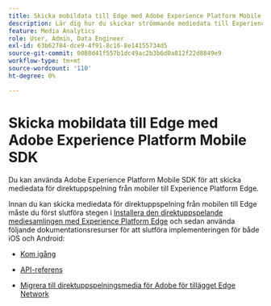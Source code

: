 ```yaml
---
title: Skicka mobildata till Edge med Adobe Experience Platform Mobile SDK
description: Lär dig hur du skickar strömmande mediedata till Experience Platform Edge.
feature: Media Analytics
role: User, Admin, Data Engineer
exl-id: 63b62784-dce9-4f91-8c16-8e14155734d5
source-git-commit: 0088d41f557b1dc49ac2b3b6d0a812f22d8849e9
workflow-type: tm+mt
source-wordcount: '110'
ht-degree: 0%

---
```


# Skicka mobildata till Edge med Adobe Experience Platform Mobile SDK

Du kan använda Adobe Experience Platform Mobile SDK för att skicka mediedata för direktuppspelning från mobiler till Experience Platform Edge.

Innan du kan skicka mediedata för direktuppspelning från mobilen till Edge måste du först slutföra stegen i [Installera den direktuppspelande mediesamlingen med Experience Platform Edge](/help/implementation/edge/implementation-edge.md) och sedan använda följande dokumentationsresurser för att slutföra implementeringen för både iOS och Android:

* [Kom igång](https://developer.adobe.com/client-sdks/documentation/media-for-edge-network/)

* [API-referens](https://developer.adobe.com/client-sdks/documentation/media-for-edge-network/api-reference/)

* [Migrera till direktuppspelningsmedia för Adobe för tillägget Edge Network](https://developer.adobe.com/client-sdks/documentation/adobe-media-analytics/migration-guide/)
